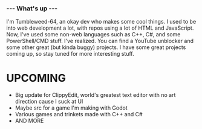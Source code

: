 ### --- What's up ---

I'm Tumbleweed-64, an okay dev who makes some cool things. I used to be into web development a lot, with repos using a lot of HTML and JavaScript. Now, I've used some non-web languages such as C++, C#, and some PowerShell/CMD stuff. I've realized. You can find a YouTube unblocker and some other great (but kinda buggy) projects. I have some great projects coming up, so stay tuned for more interesting stuff.

# UPCOMING

- Big update for ClippyEdit, world's greatest text editor with no art direction cause I suck at UI
- Maybe src for a game I'm making with Godot
- Various games and trinkets made with C++ and C#
- AND MORE
